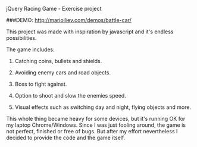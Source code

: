 jQuery Racing Game - Exercise project

###DEMO: http://marioiliev.com/demos/battle-car/

This project was made with inspiration by javascript and it's endless possibilities.

The game includes:

1. Catching coins, bullets and shields.

2. Avoiding enemy cars and road objects.

3. Boss to fight against.

4. Option to shoot and slow the enemies speed.

5. Visual effects such as switching day and night, flying objects and more.

This whole thing became heavy for some devices, but it's running OK for my laptop Chrome/Windows.
Since I was just fooling around, the game is not perfect, finished or free of bugs.
But after my effort nevertheless I decided to provide the code and the game itself.
